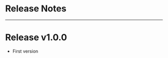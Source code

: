 # Release Notes

--------------------------------------------------------------------------------
# Release v1.0.0
- First version


